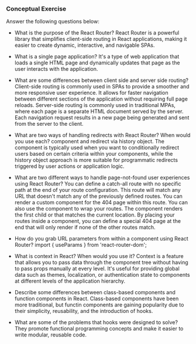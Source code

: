 ### Conceptual Exercise

Answer the following questions below:

- What is the purpose of the React Router?
  React Router is a powerful library that simplifies client-side routing in React applications, making it easier to create dynamic, interactive, and navigable SPAs.

- What is a single page application?
   It's a type of web application that loads a single HTML page and dynamically updates that page as the user interacts with the application.

- What are some differences between client side and server side routing?
  Client-side routing is commonly used in SPAs to provide a smoother and more responsive user experience. It allows for faster navigation between different sections of the application without requiring full page reloads.
  Server-side routing is commonly used in traditional MPAs, where each page is a separate HTML document served by the server. Each navigation request results in a new page being generated and sent from the server to the client.


- What are two ways of handling redirects with React Router? When would you use each?
  <Redirect> component and redirect via history object. The <Redirect> component is typically used when you want to conditionally redirect users based on certain criteria within your components, while the history object approach is more suitable for programmatic redirects triggered by user actions or application logic.

- What are two different ways to handle page-not-found user experiences using React Router? 
  You can define a catch-all route with no specific path at the end of your route configuration. This route will match any URL that doesn't match any of the previously defined routes. You can render a custom component for the 404 page within this route. You can also use the <Switch> component to wrap your routes. The <Switch> component renders the first child <Route> or <Redirect> that matches the current location. By placing your routes inside a <Switch> component, you can define a special 404 page at the end that will only render if none of the other routes match.

- How do you grab URL parameters from within a component using React Router?
  import { useParams } from 'react-router-dom';

- What is context in React? When would you use it?
  Context is a feature that allows you to pass data through the component tree without having to pass props manually at every level. It's useful for providing global data such as themes, localization, or authentication state to components at different levels of the application hierarchy.


- Describe some differences between class-based components and function
  components in React.
  Class-based components have been more traditional, but functin components are gaining popularity due to their simplicity, reusability, and the introduction of hooks. 

- What are some of the problems that hooks were designed to solve?
  They promote functional programming concepts and make it easier to write modular, reusable code.